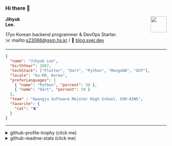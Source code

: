 ### Hi there 👋
<img src="https://github.githubassets.com/images/mona-loading-default.gif" width="50px" align="right">
</a>

**Jihyuk\
Lee.**

17yo Korean backend programmer & DevOps Starter.\
✉️ mailto:s23066@gsm.hs.kr
/ 
🔗 [blog.sver.dev](https://blog.sver.dev)

---

```json
{
  "name": "Jihyuk Lee",
  "birthYear": 2007,
  "techStack": ["Flutter", "Dart", "Python", "MongoDB", "OCP"],
  "locale": "ko-KR, Korea",
  "preferLanguages": [
    { "name": "Python", "percent": 50 },
    { "name": "Dart", "percent": 50 }
  ],
  "team" : "Gwangju Software Meister High School, GSM-AING",
  "favorite": {
    "cat": "🐈"
  }
}
```
---
<details>
  <summary>github-profile-trophy (click me)</summary>
  
![](https://github-profile-trophy.vercel.app/?username=withJihyuk&row=1&column=8&theme=nord)
  
</details>
<details>
  <summary>github-readme-stats (click me)</summary>
  
<!--START_SECTION:waka-->
![Code Time](http://img.shields.io/badge/Code%20Time-408%20hrs%2016%20mins-blue)

![Lines of code](https://img.shields.io/badge/%EC%A0%80%EB%8A%94%20%EC%97%AC%ED%83%9C%EA%B9%8C%EC%A7%80%20-380.4%20thousand%20%EC%A4%84%EC%9D%98%20%EC%BD%94%EB%93%9C%EB%A5%BC%20%EC%9E%91%EC%84%B1%ED%96%88%EC%96%B4%EC%9A%94.-blue)

**저는 저녁형 인간이에요. 🦉** 

```text
🌞 아침                     101 commits         ███░░░░░░░░░░░░░░░░░░░░░░   10.72 % 
🌆 낮　                     284 commits         ████████░░░░░░░░░░░░░░░░░   30.15 % 
🌃 저녁                     396 commits         ███████████░░░░░░░░░░░░░░   42.04 % 
🌙 밤　                     161 commits         ████░░░░░░░░░░░░░░░░░░░░░   17.09 % 
```


📊 **저는 이번주를 이렇게 시간을 보냈어요.** 

```text
🕑︎ Timezone: Asia/Seoul

💬 프로그래밍 언어들: 
TypeScript               1 hr 49 mins        ██████████████░░░░░░░░░░░   57.17 % 
Dart                     57 mins             ███████░░░░░░░░░░░░░░░░░░   29.83 % 
Java                     21 mins             ███░░░░░░░░░░░░░░░░░░░░░░   11.04 % 
JavaScript               2 mins              ░░░░░░░░░░░░░░░░░░░░░░░░░   01.39 % 
JSON                     1 min               ░░░░░░░░░░░░░░░░░░░░░░░░░   00.53 % 

🔥 에디터들: 
VS Code                  3 hrs 11 mins       █████████████████████████   100.00 % 

💻 운영 체제들: 
Mac                      2 hrs 49 mins       ██████████████████████░░░   88.64 % 
Windows                  21 mins             ███░░░░░░░░░░░░░░░░░░░░░░   11.36 % 
```


 Last Updated on 01/08/2024 18:43:03 UTC
<!--END_SECTION:waka-->

</details>

</div>

